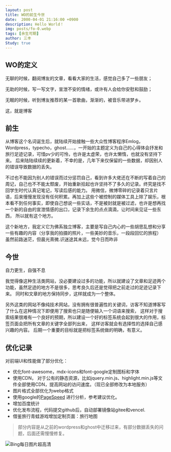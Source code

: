 ```yaml
---
layout: post
title: WO的前生今世
date:  2000-04-01 21:16:00 +0900
description: Hello World！
img: posts/fo-0.webp
tags: [余生可期]
author: 三丰
Study: true
---
```

## WO的定义

无聊的时候，翻阅博友的文章，看看大家的生活，感觉自己多了一些朋友；

无助的时候，写一写文字，宣泄不安的情绪，或许有人会给你安慰和鼓励；

无眠的时候，听到博友推荐的某一首歌曲，渐渐的，被音乐带进梦乡。

这，就是博客

## 前生

从博客这个名词诞生后，就陆续开始接触一些大众性博客程序Emlog，Wordpress，typecho，ghost……，一开始的主题定义为自己的心得体会抒发和旅行足迹记录，可惜pv少的可怜，也许是太虚荣，也许太懒惰，也就没有坚持下来。
后来陆陆续续的更新着，不幸的是，几年下来仅保留的一些数据，却因别人的错误导致数据的丢失。

不过也不能因为别人的错误而过分惩罚自己，看到许多大佬还在不断的写着自己的周记，自己也不不能太颓废，开始重新拾起也许坚持不了多久的记录。终究是找不回学生时代认真记笔记，写读后感的能力。
用微信，微博零碎的记录着只言片语，后来慢慢发现没有任何积累。再加上这些个被控制的媒体工具上除了娱乐，根本看不到任何事实，即使自己想说一些实话，不是被封就是被过滤，也许是想再找一个新的自由的宣泄情感的出口，记录下余生的点点滴滴，让时间来见证一些东西，
所以就有这个地方。

这个新地方，我定义它为佛系独立博客，主要是写自己内心的一些胡思乱想和分享一些有趣的内容（分享我的拍摄的照片，一些美妙的音乐，一段段回忆的旅程）
虽然前路迷茫，但晨光熹微.识迷途其未远，觉今日而昨非


## 今世

自力更生，自强不息

我觉得像这种生活类网站，没必要建设过多的功能，所以就建设了文章和足迹两个功能，虽然足迹的地方不是很多，思考良久后还是觉得把之前走过的足迹记录下来。
同时和文章的地方保持同步，这样就成为一个整体。

另外这类的网站不像纯技术网站，没有拥有很普遍性的关键词，访客不知道博客写了什么在这种情况下即便用了搜索也只是随便输入一个词语来搜索，
这样对于搜索结果很难有一个良好的预期，所以建设一个好的标签系统会起到很大的作用，标签页面会把所有文章的关键字全部列出来，
这样访客就会有选择性的选择自己感兴趣的内容。
后期一个重要的目标就是把标签系统做的明确，有意义。

## 优化记录

对前端UI和性能做了部分优化：
- 优化font-awesome，mdx-icons和font-google定制图标和字体
- 使用CDN， 对于公有的静态资源，比如jquery.min.js、highlight.min.js等文件全部使用CDN，提高网站的访问速度。（现已全部修改为本地服务）
- 图片格式全部优化为webp格式
- 使用google的[PageSpeed](https://developers.google.cn/speed/pagespeed/insights) 进行分析，参考建议优化。
- 增加百度统计
- 优化发布流程，代码提交github后，自动部署镜像站gitee和vencel.
- 借鉴旅行青蛙游戏增加定制页面：旅行地图

> 部分内容是从之前的wordpress和ghost中迁移过来，有部分数据丢失的问题，后面还需慢慢修复。

<img src="https://api.dujin.org/bing/1920.php" alt="Bing每日图片超高清">
